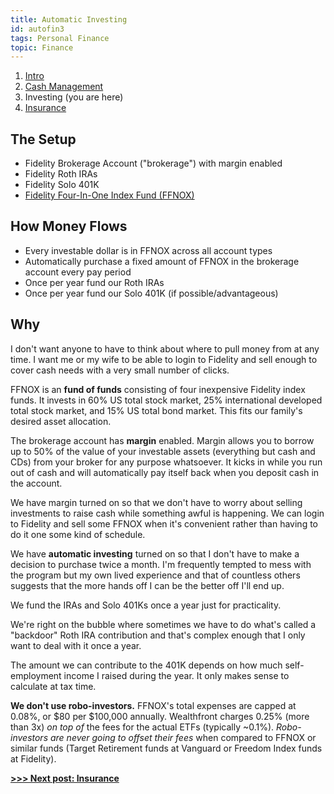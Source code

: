 ```yaml
---
title: Automatic Investing
id: autofin3
tags: Personal Finance
topic: Finance
---
```


1. [Intro](/automatic-finances)
2. [Cash Management](/automatic-cash-management)
3. Investing (you are here)
4. [Insurance](/automatic-insurance)

## The Setup

* Fidelity Brokerage Account ("brokerage") with margin enabled
* Fidelity Roth IRAs
* Fidelity Solo 401K
* [Fidelity Four-In-One Index Fund (FFNOX)](https://fundresearch.fidelity.com/mutual-funds/summary/31634R109)

## How Money Flows

* Every investable dollar is in FFNOX across all account types
* Automatically purchase a fixed amount of FFNOX in the brokerage account every pay period
* Once per year fund our Roth IRAs
* Once per year fund our Solo 401K (if possible/advantageous)

## Why

I don't want anyone to have to think about where to pull money from at any time.
I want me or my wife to be able to login to Fidelity and sell enough to cover cash needs with a very small number of clicks.

FFNOX is an **fund of funds** consisting of four inexpensive Fidelity index funds.
It invests in 60% US total stock market, 25% international developed total stock market, and 15% US total bond market.
This fits our family's desired asset allocation.

The brokerage account has **margin** enabled.
Margin allows you to borrow up to 50% of the value of your investable assets (everything but cash and CDs) from your broker for any purpose whatsoever.
It kicks in while you run out of cash and will automatically pay itself back when you deposit cash in the account.

We have margin turned on so that we don't have to worry about selling investments to raise cash while something awful is happening.
We can login to Fidelity and sell some FFNOX when it's convenient rather than having to do it one some kind of schedule.

We have **automatic investing** turned on so that I don't have to make a decision to purchase twice a month.
I'm frequently tempted to mess with the program but my own lived experience and that of countless others suggests that the more hands off I can be the better off I'll end up.

We fund the IRAs and Solo 401Ks once a year just for practicality.

We're right on the bubble where sometimes we have to do what's called a "backdoor" Roth IRA contribution and that's complex enough that I only want to deal with it once a year.

The amount we can contribute to the 401K depends on how much self-employment income I raised during the year. It only makes sense to calculate at tax time.

**We don't use robo-investors.**
FFNOX's total expenses are capped at 0.08%, or $80 per $100,000 annually.
Wealthfront charges 0.25% (more than 3x) *on top of* the fees for the actual ETFs (typically ~0.1%).
*Robo-investors are never going to offset their fees* when compared to FFNOX or similar funds (Target Retirement funds at Vanguard or Freedom Index funds at Fidelity).

**[>>> Next post: Insurance](/automatic-insurance)**
